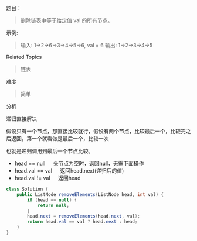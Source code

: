 题目：

> 删除链表中等于给定值 val 的所有节点。 

示例: 

> 输入: 1->2->6->3->4->5->6, val = 6
> 输出: 1->2->3->4->5

Related Topics

> 链表

难度

> 简单

分析

递归直接解决

假设只有一个节点，那直接比较就行，假设有两个节点，比较最后一个，比较完之后返回，第一个就看做是最后一个，比较一次

也就是递归调用到最后一个节点比较。

- head == null   头节点为空时，返回null，无需下面操作
-  head.val == val   返回head.next(递归后的值)
-  head.val != val   返回head


```java
class Solution {
    public ListNode removeElements(ListNode head, int val) {
        if (head == null) {
            return null;
        }
        head.next = removeElements(head.next, val);
        return head.val == val ? head.next : head;
    }
}
```


